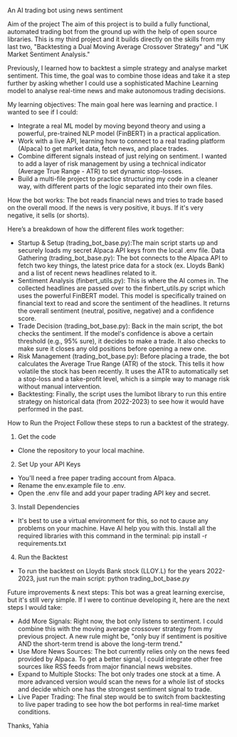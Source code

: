 An AI trading bot using news sentiment

Aim of the project
The aim of this project is to build a fully functional, automated trading bot from the ground up with the help of open source libraries. This is my third project and it builds directly on the skills from my last two, "Backtesting a Dual Moving Average Crossover Strategy" and "UK Market Sentiment Analysis."

Previously, I learned how to backtest a simple strategy and analyse market sentiment. This time, the goal was to combine those ideas and take it a step further by asking whether I could use a sophisticated Machine Learning model to analyse real-time news and make autonomous trading decisions.

My learning objectives:
The main goal here was learning and practice. I wanted to see if I could:
- Integrate a real ML model by moving beyond theory and using a powerful, pre-trained NLP model (FinBERT) in a practical application.
- Work with a live API, learning how to connect to a real trading platform (Alpaca) to get market data, fetch news, and place trades.
- Combine different signals instead of just relying on sentiment. I wanted to add a layer of risk management by using a technical indicator (Average True Range - ATR) to set dynamic stop-losses.
- Build a multi-file project to practice structuring my code in a cleaner way, with different parts of the logic separated into their own files.

How the bot works:
The bot reads financial news and tries to trade based on the overall mood. If the news is very positive, it buys. If it's very negative, it sells (or shorts).

Here’s a breakdown of how the different files work together:

- Startup & Setup (trading_bot_base.py):The main script starts up and securely loads my secret Alpaca API keys from the local .env file.
Data Gathering (trading_bot_base.py): The bot connects to the Alpaca API to fetch two key things, the latest price data for a stock (ex. Lloyds Bank) and a list of recent news headlines related to it.
- Sentiment Analysis (finbert_utils.py): This is where the AI comes in. The collected headlines are passed over to the finbert_utils.py script which uses the powerful FinBERT model. This model is specifically trained on financial text to read and score the sentiment of the headlines. It returns the overall sentiment (neutral, positive, negative) and a confidence score.
- Trade Decision (trading_bot_base.py): Back in the main script, the bot checks the sentiment. If the model's confidence is above a certain threshold (e.g., 95% sure), it decides to make a trade. It also checks to make sure it closes any old positions before opening a new one.
- Risk Management (trading_bot_base.py): Before placing a trade, the bot calculates the Average True Range (ATR) of the stock. This tells it how volatile the stock has been recently. It uses the ATR to automatically set a stop-loss and a take-profit level, which is a simple way to manage risk without manual intervention.
- Backtesting: Finally, the script uses the lumibot library to run this entire strategy on historical data (from 2022-2023) to see how it would have performed in the past.

How to Run the Project
Follow these steps to run a backtest of the strategy.

1. Get the code
- Clone the repository to your local machine.

2. Set Up your API Keys
- You'll need a free paper trading account from Alpaca.
- Rename the env.example file to .env.
- Open the .env file and add your paper trading API key and secret.

3. Install Dependencies
- It's best to use a virtual environment for this, so not to cause any problems on your machine. Have AI help you with this. Install all the required libraries with this command in the terminal:
pip install -r requirements.txt

4. Run the Backtest
- To run the backtest on Lloyds Bank stock (LLOY.L) for the years 2022-2023, just run the main script:
python trading_bot_base.py


Future improvements & next steps:
This bot was a great learning exercise, but it's still very simple. If I were to continue developing it, here are the next steps I would take:

- Add More Signals: Right now, the bot only listens to sentiment. I could combine this with the moving average crossover strategy from my previous project. A new rule might be, "only buy if sentiment is positive AND the short-term trend is above the long-term trend."
- Use More News Sources: The bot currently relies only on the news feed provided by Alpaca. To get a better signal, I could integrate other free sources like RSS feeds from major financial news websites.
- Expand to Multiple Stocks: The bot only trades one stock at a time. A more advanced version would scan the news for a whole list of stocks and decide which one has the strongest sentiment signal to trade.
- Live Paper Trading: The final step would be to switch from backtesting to live paper trading to see how the bot performs in real-time market conditions.

Thanks, 
Yahia
